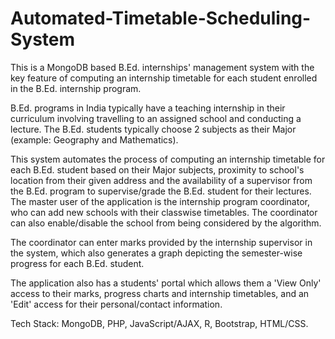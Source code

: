 # Automated-Timetable-Scheduling-System
This is a MongoDB based B.Ed. internships' management system with the key feature of computing an internship timetable for each student enrolled in the B.Ed. internship program.

B.Ed. programs in India typically have a teaching internship in their curriculum involving travelling to an assigned school and conducting a lecture. 
The B.Ed. students typically choose 2 subjects as their Major (example: Geography and Mathematics).

This system automates the process of computing an internship timetable for each B.Ed. student based on their Major subjects, proximity to school's location from their given address and the availability of a supervisor from the B.Ed. program to supervise/grade the B.Ed. student for their lectures.
The master user of the application is the internship program coordinator, who can add new schools with their classwise timetables. The coordinator can also enable/disable the school from being considered by the algorithm.

The coordinator can enter marks provided by the internship supervisor in the system, which also generates a graph depicting the semester-wise progress for each B.Ed. student.

The application also has a students' portal which allows them a 'View Only' access to their marks, progress charts and internship timetables, and an 'Edit' access for their personal/contact information.

Tech Stack: MongoDB, PHP, JavaScript/AJAX, R, Bootstrap, HTML/CSS.
